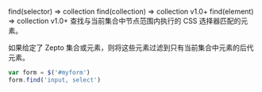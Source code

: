 find(selector)  ⇒ collection
find(collection)  ⇒ collection v1.0+
find(element)  ⇒ collection v1.0+
查找与当前集合中节点范围内执行的 CSS 选择器匹配的元素。

如果给定了 Zepto 集合或元素，则将这些元素过滤到只有当前集合中元素的后代元素。
```js
var form = $('#myform')
form.find('input, select')
```